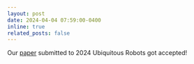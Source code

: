 ```yaml
---
layout: post
date: 2024-04-04 07:59:00-0400
inline: true
related_posts: false
---
```


Our <a href="https://arxiv.org/abs/2404.15096">paper</a> submitted to 2024 Ubiquitous Robots got accepted!

<!-- A simple inline announcement with Markdown emoji! :sparkles: :smile: -->
